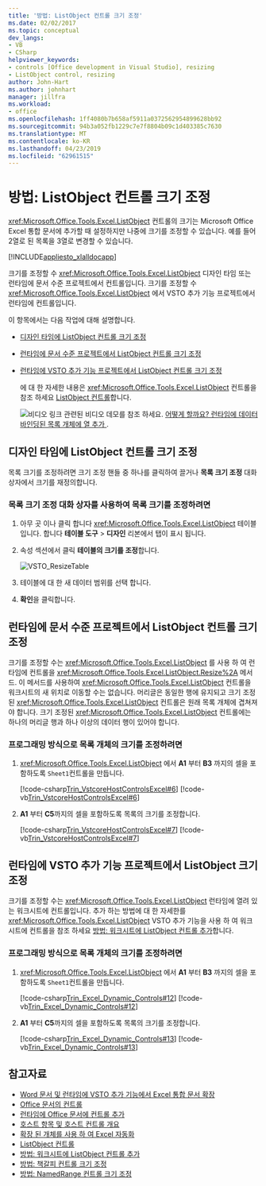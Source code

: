 ```yaml
---
title: '방법: ListObject 컨트롤 크기 조정'
ms.date: 02/02/2017
ms.topic: conceptual
dev_langs:
- VB
- CSharp
helpviewer_keywords:
- controls [Office development in Visual Studio], resizing
- ListObject control, resizing
author: John-Hart
ms.author: johnhart
manager: jillfra
ms.workload:
- office
ms.openlocfilehash: 1ff4080b7b658af5911a0372562954899628bb92
ms.sourcegitcommit: 94b3a052fb1229c7e7f8804b09c1d403385c7630
ms.translationtype: MT
ms.contentlocale: ko-KR
ms.lasthandoff: 04/23/2019
ms.locfileid: "62961515"
---
```

# <a name="how-to-resize-listobject-controls"></a>방법: ListObject 컨트롤 크기 조정
  <xref:Microsoft.Office.Tools.Excel.ListObject> 컨트롤의 크기는 Microsoft Office Excel 통합 문서에 추가할 때 설정하지만 나중에 크기를 조정할 수 있습니다. 예를 들어 2열로 된 목록을 3열로 변경할 수 있습니다.

 [!INCLUDE[appliesto_xlalldocapp](../vsto/includes/appliesto-xlalldocapp-md.md)]

 크기를 조정할 수 <xref:Microsoft.Office.Tools.Excel.ListObject> 디자인 타임 또는 런타임에 문서 수준 프로젝트에서 컨트롤입니다. 크기를 조정할 수 <xref:Microsoft.Office.Tools.Excel.ListObject> 에서 VSTO 추가 기능 프로젝트에서 런타임에 컨트롤입니다.

 이 항목에서는 다음 작업에 대해 설명합니다.

- [디자인 타임에 ListObject 컨트롤 크기 조정](#designtime)

- [런타임에 문서 수준 프로젝트에서 ListObject 컨트롤 크기 조정](#runtimedoclevel)

- [런타임에 VSTO 추가 기능 프로젝트에서 ListObject 컨트롤 크기 조정](#runtimeaddin)

  에 대 한 자세한 내용은 <xref:Microsoft.Office.Tools.Excel.ListObject> 컨트롤을 참조 하세요 [ListObject 컨트롤](../vsto/listobject-control.md)합니다.

  ![비디오 링크](../vsto/media/playvideo.gif "비디오 링크") 관련된 비디오 데모를 참조 하세요. [어떻게 할까요? 런타임에 데이터 바인딩된 목록 개체에 열 추가 ](http://go.microsoft.com/fwlink/?LinkID=130318).

## <a name="designtime"></a> 디자인 타임에 ListObject 컨트롤 크기 조정
 목록 크기를 조정하려면 크기 조정 핸들 중 하나를 클릭하여 끌거나 **목록 크기 조정** 대화 상자에서 크기를 재정의합니다.

### <a name="to-resize-a-list-by-using-the-resize-list-dialog-box"></a>목록 크기 조정 대화 상자를 사용하여 목록 크기를 조정하려면

1. 아무 곳 이나 클릭 합니다 <xref:Microsoft.Office.Tools.Excel.ListObject> 테이블입니다. 합니다 **테이블 도구** > **디자인** 리본에서 탭이 표시 됩니다.

2. 속성 섹션에서 클릭 **테이블의 크기를 조정**합니다.

    ![VSTO_ResizeTable](../vsto/media/vsto-resizetable.png)

3. 테이블에 대 한 새 데이터 범위를 선택 합니다.

4. **확인**을 클릭합니다.

## <a name="runtimedoclevel"></a> 런타임에 문서 수준 프로젝트에서 ListObject 컨트롤 크기 조정
 크기를 조정할 수는 <xref:Microsoft.Office.Tools.Excel.ListObject> 를 사용 하 여 런타임에 컨트롤을 <xref:Microsoft.Office.Tools.Excel.ListObject.Resize%2A> 메서드. 이 메서드를 사용하여 <xref:Microsoft.Office.Tools.Excel.ListObject> 컨트롤을 워크시트의 새 위치로 이동할 수는 없습니다. 머리글은 동일한 행에 유지되고 크기 조정된 <xref:Microsoft.Office.Tools.Excel.ListObject> 컨트롤은 원래 목록 개체에 겹쳐져야 합니다. 크기 조정된 <xref:Microsoft.Office.Tools.Excel.ListObject> 컨트롤에는 하나의 머리글 행과 하나 이상의 데이터 행이 있어야 합니다.

### <a name="to-resize-a-list-object-programmatically"></a>프로그래밍 방식으로 목록 개체의 크기를 조정하려면

1. <xref:Microsoft.Office.Tools.Excel.ListObject> 에서 **A1** 부터 **B3** 까지의 셀을 포함하도록 `Sheet1`컨트롤을 만듭니다.

     [!code-csharp[Trin_VstcoreHostControlsExcel#6](../vsto/codesnippet/CSharp/Trin_VstcoreHostControlsExcelCS/Sheet1.cs#6)]
     [!code-vb[Trin_VstcoreHostControlsExcel#6](../vsto/codesnippet/VisualBasic/Trin_VstcoreHostControlsExcelVB/Sheet1.vb#6)]

2. **A1** 부터 **C5**까지의 셀을 포함하도록 목록의 크기를 조정합니다.

     [!code-csharp[Trin_VstcoreHostControlsExcel#7](../vsto/codesnippet/CSharp/Trin_VstcoreHostControlsExcelCS/Sheet1.cs#7)]
     [!code-vb[Trin_VstcoreHostControlsExcel#7](../vsto/codesnippet/VisualBasic/Trin_VstcoreHostControlsExcelVB/Sheet1.vb#7)]

## <a name="runtimeaddin"></a> 런타임에 VSTO 추가 기능 프로젝트에서 ListObject 크기 조정
 크기를 조정할 수는 <xref:Microsoft.Office.Tools.Excel.ListObject> 런타임에 열려 있는 워크시트에 컨트롤입니다. 추가 하는 방법에 대 한 자세한를 <xref:Microsoft.Office.Tools.Excel.ListObject> VSTO 추가 기능을 사용 하 여 워크시트에 컨트롤을 참조 하세요 [방법: 워크시트에 ListObject 컨트롤 추가](../vsto/how-to-add-listobject-controls-to-worksheets.md)합니다.

### <a name="to-resize-a-list-object-programmatically"></a>프로그래밍 방식으로 목록 개체의 크기를 조정하려면

1. <xref:Microsoft.Office.Tools.Excel.ListObject> 에서 **A1** 부터 **B3** 까지의 셀을 포함하도록 `Sheet1`컨트롤을 만듭니다.

     [!code-csharp[Trin_Excel_Dynamic_Controls#12](../vsto/codesnippet/CSharp/Trin_Excel_Dynamic_Controls/ThisAddIn.cs#12)]
     [!code-vb[Trin_Excel_Dynamic_Controls#12](../vsto/codesnippet/VisualBasic/Trin_Excel_Dynamic_Controls/ThisAddIn.vb#12)]

2. **A1** 부터 **C5**까지의 셀을 포함하도록 목록의 크기를 조정합니다.

     [!code-csharp[Trin_Excel_Dynamic_Controls#13](../vsto/codesnippet/CSharp/Trin_Excel_Dynamic_Controls/ThisAddIn.cs#13)]
     [!code-vb[Trin_Excel_Dynamic_Controls#13](../vsto/codesnippet/VisualBasic/Trin_Excel_Dynamic_Controls/ThisAddIn.vb#13)]

## <a name="see-also"></a>참고자료
- [Word 문서 및 런타임에 VSTO 추가 기능에서 Excel 통합 문서 확장](../vsto/extending-word-documents-and-excel-workbooks-in-vsto-add-ins-at-run-time.md)
- [Office 문서의 컨트롤](../vsto/controls-on-office-documents.md)
- [런타임에 Office 문서에 컨트롤 추가](../vsto/adding-controls-to-office-documents-at-run-time.md)
- [호스트 항목 및 호스트 컨트롤 개요](../vsto/host-items-and-host-controls-overview.md)
- [확장 된 개체를 사용 하 여 Excel 자동화](../vsto/automating-excel-by-using-extended-objects.md)
- [ListObject 컨트롤](../vsto/listobject-control.md)
- [방법: 워크시트에 ListObject 컨트롤 추가](../vsto/how-to-add-listobject-controls-to-worksheets.md)
- [방법: 책갈피 컨트롤 크기 조정](../vsto/how-to-resize-bookmark-controls.md)
- [방법: NamedRange 컨트롤 크기 조정](../vsto/how-to-resize-namedrange-controls.md)
